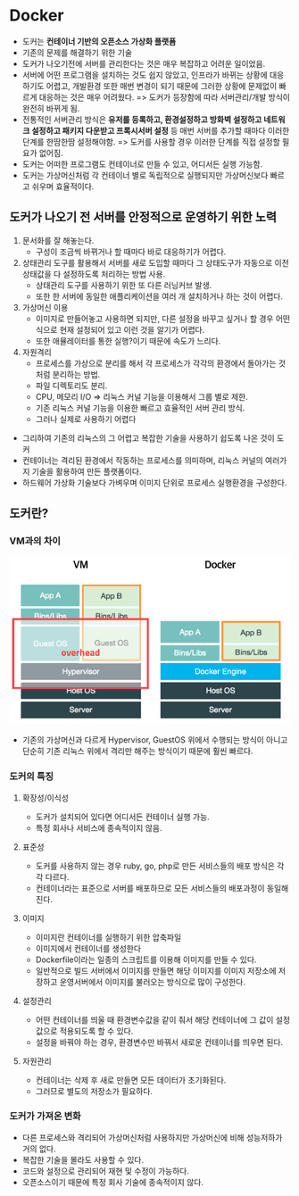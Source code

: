 # Docker
- 도커는 **컨테이너 기반의 오픈소스 가상화 플랫폼**
- 기존의 문제를 해결하기 위한 기술
- 도커가 나오기전에 서버를 관리한다는 것은 매우 복잡하고 어려운 일이었음.
- 서버에 어떤 프로그램을 설치하는 것도 쉽지 않았고, 인프라가 바뀌는 상황에 대응하기도 어렵고, 개발환경 또한 매번 변경이 되기 때문에 그러한 상황에 문제없이 빠르게 대응하는 것은 매우 어려웠다. => 도커가 등장함에 따라 서버관리/개발 방식이 완전히 바뀌게 됨.
- 전통적인 서버관리 방식은 **유저를 등록하고, 환경설정하고 방화벽 설정하고 네트워크 설정하고 패키지 다운받고 프록시서버 설정** 등 매번 서버를 추가할 때마다 이러한 단계를 한땀한땀 설정해야함. => 도커를 사용할 경우 이러한 단계를 직접 설정할 필요가 없어짐.
- 도커는 어떠한 프로그램도 컨테이너로 만들 수 있고, 어디서든 실행 가능함.
- 도커는 가상머신처럼 각 컨테이너 별로 독립적으로 실행되지만 가상머신보다 빠르고 쉬우며 효율적이다.
  
## 도커가 나오기 전 서버를 안정적으로 운영하기 위한 노력
1. 문서화를 잘 해놓는다.
   - 구성이 조금씩 바뀌거나 할 때마다 바로 대응하기가 어렵다.
2. 상태관리 도구를 활용해서 서버를 새로 도입할 때마다 그 상태도구가 자동으로 이전 상태값을 다 설정하도록 처리하는 방법 사용.
   - 상태관리 도구를 사용하기 위한 또 다른 러닝커브 발생.
   - 또한 한 서버에 동일한 애플리케이션을 여러 개 설치하거나 하는 것이 어렵다.
3. 가상머신 이용
   - 이미지로 만들어놓고 사용하면 되지만, 다른 설정을 바꾸고 싶거나 할 경우 어떤 식으로 현재 설정되어 있고 이런 것을 알기가 어렵다.
   - 또한 애뮬레이터를 통한 실행?이기 때문에 속도가 느리다.
4. 자원격리
   - 프로세스를 가상으로 분리를 해서 각 프로세스가 각각의 환경에서 돌아가는 것처럼 분리하는 방법.
   - 파일 디렉토리도 분리.
   - CPU, 메모리 I/O => 리눅스 커널 기능을 이용해서 그룹 별로 제한.
   - 기존 리눅스 커널 기능을 이용한 빠르고 효율적인 서버 관리 방식.
   - 그러나 실제로 사용하기 어렵다

- 그리하여 기존의 리눅스의 그 어렵고 복잡한 기술을 사용하기 쉽도록 나온 것이 도커
- 컨테이너는 격리된 환경에서 작동하는 프로세스를 의미하며, 리눅스 커널의 여러가지 기술을 활용하여 만든 플랫폼이다.
- 하드웨어 가상화 기술보다 가벼우며 이미지 단위로 프로세스 실행환경을 구성한다.

## 도커란?
### VM과의 차이
![screen1](img/screen1.png)
- 기존의 가상머신과 다르게 Hypervisor, GuestOS 위에서 수행되는 방식이 아니고 단순히 기존 리눅스 위에서 격리만 해주는 방식이기 때문에 훨씬 빠르다.
### 도커의 특징
1. 확장성/이식성
   - 도커가 설치되어 있다면 어디서든 컨테이너 실행 가능.
   - 특정 회사나 서비스에 종속적이지 않음.

2. 표준성
   - 도커를 사용하지 않는 경우 ruby, go, php로 만든 서비스들의 배포 방식은 각각 다르다.
   - 컨테이너라는 표준으로 서버를 배포하므로 모든 서비스들의 배포과정이 동일해진다.

3. 이미지
   - 이미지란 컨테이너를 실행하기 위한 압축파일
   - 이미지에서 컨테이너를 생성한다
   - Dockerfile이라는 일종의 스크립트를 이용해 이미지를 만들 수 있다.
   - 일반적으로 빌드 서버에서 이미지를 만들면 해당 이미지를 이미지 저장소에 저장하고 운영서버에서 이미지를 불러오는 방식으로 많이 구성한다.

4. 설정관리
   - 어떤 컨테이너를 띄울 때 환경변수값을 같이 줘서 해당 컨테이너에 그 값이 설정값으로 적용되도록 할 수 있다.
   - 설정을 바꿔야 하는 경우, 환경변수만 바꿔서 새로운 컨테이너를 띄우면 된다.

5. 자원관리
   - 컨테이너는 삭제 후 새로 만들면 모든 데이터가 초기화된다.
   - 그러므로 별도의 저장소가 필요하다.

### 도커가 가져온 변화
- 다른 프로세스와 격리되어 가상머신처럼 사용하지만 가상머신에 비해 성능저하가 거의 없다.
- 복잡한 기술을 몰라도 사용할 수 있다.
- 코드와 설정으로 관리되어 재현 및 수정이 가능하다.
- 오픈소스이기 때문에 특정 회사 기술에 종속적이지 않다.